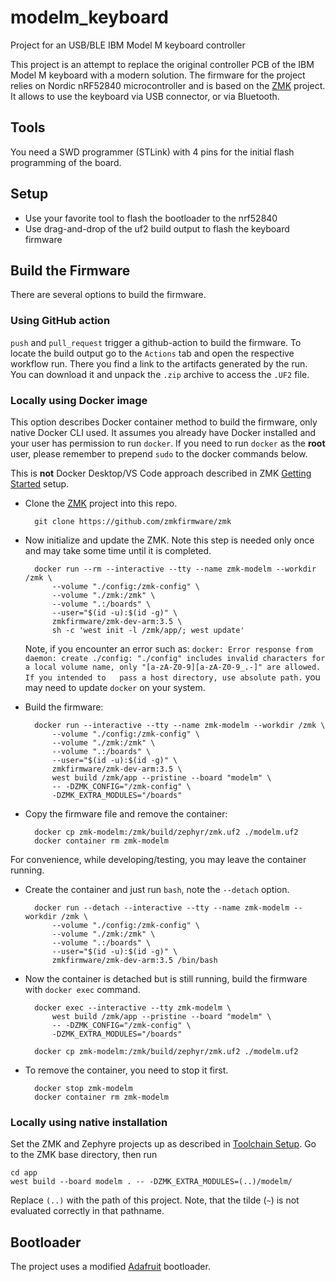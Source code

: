 # modelm_keyboard
Project for an USB/BLE IBM Model M keyboard controller

This project is an attempt to replace the original controller PCB of the IBM Model M keyboard with a modern solution.
The firmware for the project relies on Nordic nRF52840 microcontroller and is based on the [ZMK](https://github.com/zmkfirmware) project.
It allows to use the keyboard via USB connector, or via Bluetooth.

## Tools

You need a SWD programmer (STLink) with 4 pins for the initial flash programming of the board.

## Setup

* Use your favorite tool to flash the bootloader to the nrf52840
* Use drag-and-drop of the uf2 build output to flash the keyboard firmware

## Build the Firmware

There are several options to build the firmware.

### Using GitHub action

`push` and `pull_request` trigger a github-action to build the firmware. To locate the build output
go to the `Actions` tab and open the respective workflow run. There you find a link to the artifacts
generated by the run. You can download it and unpack the `.zip` archive to access the `.UF2` file.

### Locally using Docker image

This option describes Docker container method to build the firmware, only native Docker CLI used.
It assumes you already have Docker installed and your user has permission to run `docker`. If you need to run `docker` as the **root** user, please remember to prepend `sudo` to the docker commands below.

This is **not** Docker Desktop/VS Code approach described in ZMK [Getting Started](https://zmk.dev/docs/development/local-toolchain/setup/docker) setup.

* Clone the [ZMK](https://github.com/zmkfirmware) project into this repo.

        git clone https://github.com/zmkfirmware/zmk

* Now initialize and update the ZMK. Note this step is needed only once and may take some time until it is completed.

        docker run --rm --interactive --tty --name zmk-modelm --workdir /zmk \
            --volume "./config:/zmk-config" \
            --volume "./zmk:/zmk" \
            --volume ".:/boards" \
            --user="$(id -u):$(id -g)" \
            zmkfirmware/zmk-dev-arm:3.5 \
            sh -c 'west init -l /zmk/app/; west update'

  Note, if you encounter an error such as: `docker: Error response from daemon: create ./config: "./config" includes invalid characters for a local volume name, only "[a-zA-Z0-9][a-zA-Z0-9_.-]" are allowed. If you intended to   pass a host directory, use absolute path.` you may need to update `docker` on your system.

* Build the firmware:

        docker run --interactive --tty --name zmk-modelm --workdir /zmk \
            --volume "./config:/zmk-config" \
            --volume "./zmk:/zmk" \
            --volume ".:/boards" \
            --user="$(id -u):$(id -g)" \
            zmkfirmware/zmk-dev-arm:3.5 \
            west build /zmk/app --pristine --board "modelm" \
            -- -DZMK_CONFIG="/zmk-config" \
            -DZMK_EXTRA_MODULES="/boards" 

* Copy the firmware file and remove the container:

        docker cp zmk-modelm:/zmk/build/zephyr/zmk.uf2 ./modelm.uf2
        docker container rm zmk-modelm

For convenience, while developing/testing, you may leave the container running.

* Create the container and just run `bash`, note the `--detach` option.

        docker run --detach --interactive --tty --name zmk-modelm --workdir /zmk \
            --volume "./config:/zmk-config" \
            --volume "./zmk:/zmk" \
            --volume ".:/boards" \
            --user="$(id -u):$(id -g)" \
            zmkfirmware/zmk-dev-arm:3.5 /bin/bash

* Now the container is detached but is still running, build the firmware with `docker exec` command.

        docker exec --interactive --tty zmk-modelm \
            west build /zmk/app --pristine --board "modelm" \
            -- -DZMK_CONFIG="/zmk-config" \
            -DZMK_EXTRA_MODULES="/boards"
        
        docker cp zmk-modelm:/zmk/build/zephyr/zmk.uf2 ./modelm.uf2

* To remove the container, you need to stop it first.

        docker stop zmk-modelm
        docker container rm zmk-modelm

### Locally using native installation

Set the ZMK and Zephyre projects up as described in [Toolchain Setup](https://zmk.dev/docs/development/setup).
Go to the ZMK base directory, then run

    cd app
    west build --board modelm . -- -DZMK_EXTRA_MODULES=(..)/modelm/

Replace `(..)` with the path of this project. Note, that the tilde (`~`) is not evaluated correctly in that pathname.

## Bootloader

The project uses a modified [Adafruit](https://github.com/stroma123/Adafruit_nRF52_Bootloader.git) bootloader.
